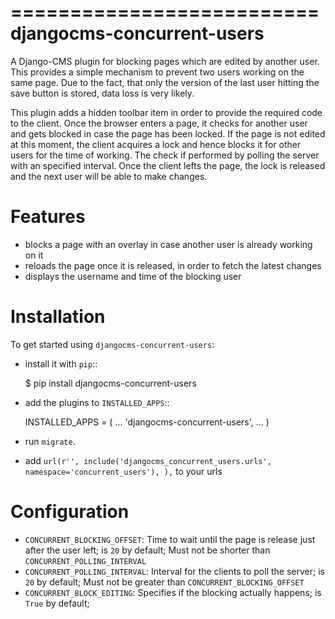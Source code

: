 ==========================
djangocms-concurrent-users
==========================
A Django-CMS plugin for blocking pages which are edited by another user.
This provides a simple mechanism to prevent two users working on the same page. Due to the
fact, that only the version of the last user hitting the save button is stored, data loss is very likely.

This plugin adds a hidden toolbar item in order to provide the required code to the client. Once the browser
enters a page, it checks for another user and gets blocked in case the page has been locked. If the page is
not edited at this moment, the client acquires a lock and hence blocks it for other users for the time of working.
The check if performed by polling the server with an specified interval. Once the client lefts the page, the lock 
is released and the next user will be able to make changes.


Features
========

* blocks a page with an overlay in case another user is already working on it
* reloads the page once it is released, in order to fetch the latest changes
* displays the username and time of the blocking user


Installation
============

To get started using ``djangocms-concurrent-users``:

- install it with ``pip``::

    $ pip install djangocms-concurrent-users


- add the plugins to ``INSTALLED_APPS``::

    INSTALLED_APPS = (
        ...
        'djangocms-concurrent-users',
        ...
    )


- run ``migrate``.

- add ``url(r'', include('djangocms_concurrent_users.urls', namespace='concurrent_users'), ),`` to your urls


Configuration
=============

 * ``CONCURRENT_BLOCKING_OFFSET``: Time to wait until the page is release just after the user left; is ``20`` by default; Must not be shorter than ``CONCURRENT_POLLING_INTERVAL``
 * ``CONCURRENT_POLLING_INTERVAL``: Interval for the clients to poll the server; is ``20`` by default; Must not be greater than ``CONCURRENT_BLOCKING_OFFSET``
 * ``CONCURRENT_BLOCK_EDITING``: Specifies if the blocking actually happens; is ``True`` by default;